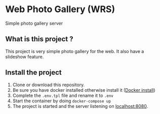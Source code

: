# Web Photo Gallery (WRS)

Simple photo gallery server

## What is this project ?

This project is very simple photo gallery for the web. It also have a slideshow
feature.

## Install the project

1. Clone or download this repository.
2. Be sure you have docker installed otherwise install it ([Docker install](https://docs.docker.com/get-docker/ "Install docker"))
3. Complete the `.env.tpl` file and rename it to `.env`
3. Start the container by doing `docker-compose up`
4. The project is started and the server listening on [localhost:8080](http://localhost:8080/).
